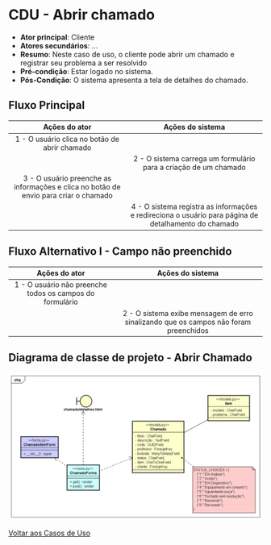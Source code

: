 # CDU - Abrir chamado

-   **Ator principal**: Cliente
-   **Atores secundários**: ...
-   **Resumo**: Neste caso de uso, o cliente pode abrir um chamado e registrar seu problema a ser resolvido
-   **Pré-condição**: Estar logado no sistema.
-   **Pós-Condição**: O sistema apresenta a tela de detalhes do chamado.

## Fluxo Principal

|                                    Ações do ator                                     |                                           Ações do sistema                                           |
| :----------------------------------------------------------------------------------: | :--------------------------------------------------------------------------------------------------: |
|                    1 - O usuário clica no botão de abrir chamado                     |                                                                                                      |
|                                                                                      |                   2 - O sistema carrega um formulário para a criação de um chamado                   |
| 3 - O usuário preenche as informações e clica no botão de envio para criar o chamado |                                                                                                      |
|                                                                                      | 4 - O sistema registra as informações e redireciona o usuário para página de detalhamento do chamado |

## Fluxo Alternativo I - Campo não preenchido

|                      Ações do ator                       |                                   Ações do sistema                                   |
| :------------------------------------------------------: | :----------------------------------------------------------------------------------: |
| 1 - O usuário não preenche todos os campos do formulário |                                                                                      |
|                                                          | 2 - O sistema exibe mensagem de erro sinalizando que os campos não foram preenchidos |

## Diagrama de classe de projeto - Abrir Chamado

![diagrama de classe de projeto](../imgs/cproj/abrirchamado.png "Diagrama de classe de projeto - Abrir Chamado")

[Voltar aos Casos de Uso](../cdu.md)
